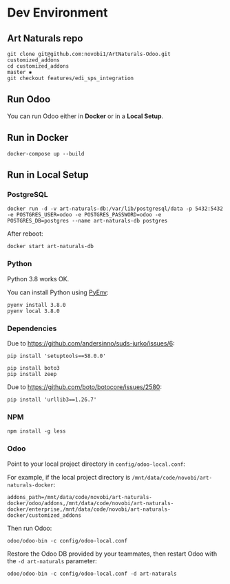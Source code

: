 # Dev Environment
## Art Naturals repo
```
git clone git@github.com:novobi1/ArtNaturals-Odoo.git customized_addons
cd customized_addons                                                                                                                                   master ✱
git checkout features/edi_sps_integration
```

## Run Odoo
You can run Odoo either in **Docker** or in a **Local Setup**.

## Run in Docker
```code
docker-compose up --build
```

## Run in Local Setup

### PostgreSQL
```code
docker run -d -v art-naturals-db:/var/lib/postgresql/data -p 5432:5432 -e POSTGRES_USER=odoo -e POSTGRES_PASSWORD=odoo -e POSTGRES_DB=postgres --name art-naturals-db postgres
```

After reboot:

```code
docker start art-naturals-db
```


### Python
Python 3.8 works OK.

You can install Python using [PyEnv](https://github.com/pyenv/pyenv):

```code
pyenv install 3.8.0
pyenv local 3.8.0
```

### Dependencies
Due to https://github.com/andersinno/suds-jurko/issues/6:

```code
pip install 'setuptools==58.0.0'
```

```code
pip install boto3
pip install zeep
```

Due to https://github.com/boto/botocore/issues/2580:

```code
pip install 'urllib3==1.26.7'
```


### NPM
```code
npm install -g less
```

### Odoo
Point to your local project directory in ```config/odoo-local.conf```:

For example, if the local project directory is ```/mnt/data/code/novobi/art-naturals-docker```:
```
addons_path=/mnt/data/code/novobi/art-naturals-docker/odoo/addons,/mnt/data/code/novobi/art-naturals-docker/enterprise,/mnt/data/code/novobi/art-naturals-docker/customized_addons
```

Then run Odoo:

```code
odoo/odoo-bin -c config/odoo-local.conf 
```

Restore the Odoo DB provided by your teammates, then restart Odoo with the ```-d art-naturals``` parameter:

```code
odoo/odoo-bin -c config/odoo-local.conf -d art-naturals
```
